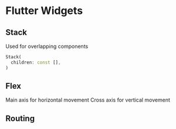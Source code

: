 # Flutter Widgets
## Stack
Used for overlapping components
```dart
Stack(
  children: const [],
)
```

## Flex
Main axis for horizontal movement
Cross axis for vertical movement

## Routing
